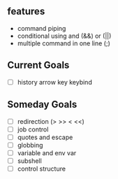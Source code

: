 ## features
- command piping
- conditional using and (&&) or (||) 
- multiple command in one line (;)

## Current Goals
- [ ] history arrow key keybind

## Someday Goals
- [ ] redirection (> >> < <<)
- [ ] job control
- [ ] quotes and escape
- [ ] globbing
- [ ] variable and env var
- [ ] subshell
- [ ] control structure
